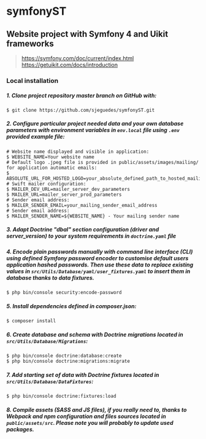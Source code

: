 # symfonyST

## Website project with Symfony 4 and Uikit frameworks
> https://symfony.com/doc/current/index.html  
> https://getuikit.com/docs/introduction

### Local installation

##### 1. Clone project repository  master branch on GitHub with:
```
$ git clone https://github.com/sjeguedes/symfonyST.git
```

##### 2. Configure particular project needed data and your own database parameters with environment variables in `env.local` file using `.env` provided example file:
```
# Website name displayed and visible in application:
$ WEBSITE_NAME=Your website name
# Default logo .jpeg file is provided in public/assets/images/mailing/ for application automatic emails:
$ ABSOLUTE_URL_FOR_HOSTED_LOGO=your_absolute_defined_path_to_hosted_mailing_logo
# Swift mailer configuration:
$ MAILER_DEV_URL=mailer_server_dev_parameters 
$ MAILER_URL=mailer_server_prod_parameters
# Sender email address:
$ MAILER_SENDER_EMAIL=your_mailing_sender_email_address
# Sender email address:
$ MAILER_SENDER_NAME=${WEBSITE_NAME} - Your mailing sender name
```

##### 3. Adapt Doctrine "dbal" section configuration (driver and server_version) to your system requirements in `doctrine.yaml` file

##### 4. Encode plain passwords manually with command line interface (CLI) using defined Symfony password encoder to customise default users application hashed passwords. Then use these data to replace existing values in `src/Utils/Database/yaml/user_fixtures.yaml` to insert them in database thanks to data fixtures. 

```
$ php bin/console security:encode-password
```

##### 5. Install dependencies defined in composer.json:

```
$ composer install
```

##### 6. Create database and schema with Doctrine migrations located in `src/Utils/Database/Migrations`:

```
$ php bin/console doctrine:database:create
$ php bin/console doctrine:migrations:migrate
```

##### 7. Add starting set of data with Doctrine fixtures located in `src/Utils/Database/DataFixtures`:

```
$ php bin/console doctrine:fixtures:load
```

##### 8. Compile assets (SASS and JS files), if you really need to, thanks to Webpack and npm configuration and files sources located in `public/assets/src`. Please note you will probably to update used packages.

